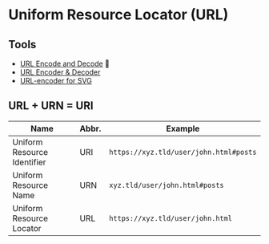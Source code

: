 # Uniform Resource Locator (URL)

## Tools

- [URL Encode and Decode](https://urlencoder.org) 🌟
- [URL Encoder & Decoder](http://togglecase.com/url_encode_decode#results)
- [URL-encoder for SVG](https://yoksel.github.io/url-encoder)

## URL + URN = URI

| Name                        | Abbr. | Example                                |
| --------------------------- | ----- | -------------------------------------- |
| Uniform Resource Identifier | URI   | `https://xyz.tld/user/john.html#posts` |
| Uniform Resource Name       | URN   | `xyz.tld/user/john.html#posts`         |
| Uniform Resource Locator    | URL   | `https://xyz.tld/user/john.html`       |
